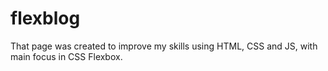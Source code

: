 # flexblog
That page was created to improve my skills using HTML, CSS and JS, with main focus in CSS Flexbox.
